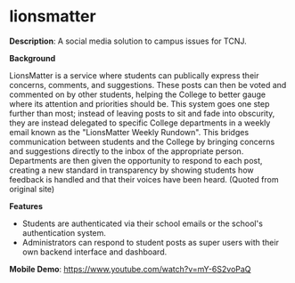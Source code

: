 # lionsmatter
**Description**: A social media solution to campus issues for TCNJ.

**Background** 

LionsMatter is a service where students can publically express their concerns, comments, and suggestions. These posts can then be voted and commented on by other students, helping the College to better gauge where its attention and priorities should be. This system goes one step further than most; instead of leaving posts to sit and fade into obscurity, they are instead delegated to specific College departments in a weekly email known as the "LionsMatter Weekly Rundown". This bridges communication between students and the College by bringing concerns and suggestions directly to the inbox of the appropriate person. Departments are then given the opportunity to respond to each post, creating a new standard in transparency by showing students how feedback is handled and that their voices have been heard. (Quoted from original site)


**Features** 

* Students are authenticated via their school emails or the school's authentication system.
* Administrators can respond to student posts as super users with their own backend interface and dashboard.

**Mobile Demo**: https://www.youtube.com/watch?v=mY-6S2voPaQ




